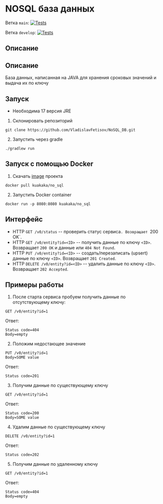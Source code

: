 # NOSQL база данных
Ветка `main`:
[![Tests](https://github.com/VladislavFetisov/NoSQL_DB/actions/workflows/tests.yml/badge.svg?branch=main)](https://github.com/VladislavFetisov/NoSQL_DB/actions/workflows/tests.yml)

Ветка `develop`:
[![Tests](https://github.com/VladislavFetisov/NoSQL_DB/actions/workflows/tests.yml/badge.svg?branch=develop)](https://github.com/VladislavFetisov/NoSQL_DB/actions/workflows/tests.yml)

## Описание
## Описание 
База данных, написанная на JAVA для хранения сроковых значений и выдача их по ключу
## Запуск
* Необходима 17 версия JRE
1. Склонировать репозиторий
```
git clone https://github.com/VladislavFetisov/NoSQL_DB.git
```
2. Запустить через gradle
```
./gradlew run
```
## Запуск c помощью Docker
1. Скачать [image](https://hub.docker.com/r/kuakaka/no_sql) проекта
```
docker pull kuakaka/no_sql
```
2. Запустить Docker container
```
docker run -p 8080:8080 kuakaka/no_sql 
```
## Интерфейс
* HTTP `GET /v0/status` -- проверить статус сервиса`. Возвращает `200 OK`.
* HTTP `GET /v0/entity?id=<ID>` -- получить данные по ключу `<ID>`. Возвращает `200 OK` и данные или `404 Not Found`.
* HTTP `PUT /v0/entity?id=<ID>` -- создать/перезаписать (upsert) данные по ключу `<ID>`. Возвращает `201 Created`.
* HTTP `DELETE /v0/entity?id=<ID>` -- удалить данные по ключу `<ID>`. Возвращает `202 Accepted`.
## Примеры работы
1. После старта сервиса пробуем получить данные по отсутствующему ключу:
```
GET /v0/entity?id=1
```
Ответ:
```
Status code=404
Body=empty
```
2. Положим недостающее значение
```
PUT /v0/entity?id=1
Body=SOME value
```
Ответ:
```
Status code=201
```
3. Получим данные по существующему ключу
```
GET /v0/entity?id=1
```
Ответ:
```
Status code=200
Body=SOME value
```
4. Удалим данные по существующему ключу
```
DELETE /v0/entity?id=1
```
Ответ:
```
Status code=202
```
5. Получим данные по удаленному ключу
```
GET /v0/entity?id=1
```
Ответ:
```
Status code=404
Body=empty
```